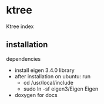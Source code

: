 # ktree
Ktree index

## installation
dependencies
- install eigen 3.4.0 library 
- after installation on ubuntu: run
	- cd /usr/local/include
	- sudo ln -sf eigen3/Eigen Eigen
- doxygen for docs
    
